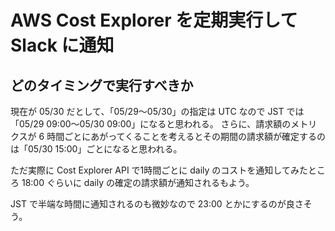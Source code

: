 # AWS Cost Explorer を定期実行して Slack に通知

## どのタイミングで実行すべきか

現在が 05/30 だとして、「05/29～05/30」の指定は UTC なので JST では「05/29 09:00～05/30 09:00」になると思われる。
さらに、請求額のメトリクスが 6 時間ごとにあがってくることを考えるとその期間の請求額が確定するのは「05/30 15:00」ごとになると思われる。

ただ実際に Cost Explorer API で1時間ごとに daily のコストを通知してみたところ 18:00 ぐらいに daily の確定の請求額が通知されるもよう。

JST で半端な時間に通知されるのも微妙なので 23:00 とかにするのが良さそう。
